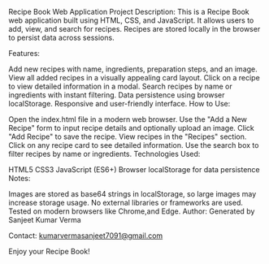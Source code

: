 Recipe Book Web Application
Project Description: This is a Recipe Book web application built using HTML, CSS, and JavaScript. It allows users to add, view, and search for recipes. Recipes are stored locally in the browser to persist data across sessions.

Features:

Add new recipes with name, ingredients, preparation steps, and an image.
View all added recipes in a visually appealing card layout.
Click on a recipe to view detailed information in a modal.
Search recipes by name or ingredients with instant filtering.
Data persistence using browser localStorage.
Responsive and user-friendly interface.
How to Use:

Open the index.html file in a modern web browser.
Use the "Add a New Recipe" form to input recipe details and optionally upload an image.
Click "Add Recipe" to save the recipe.
View recipes in the "Recipes" section.
Click on any recipe card to see detailed information.
Use the search box to filter recipes by name or ingredients.
Technologies Used:

HTML5
CSS3
JavaScript (ES6+)
Browser localStorage for data persistence
Notes:

Images are stored as base64 strings in localStorage, so large images may increase storage usage.
No external libraries or frameworks are used.
Tested on modern browsers like Chrome,and Edge.
Author: Generated by Sanjeet Kumar Verma

Contact: kumarvermasanjeet7091@gmail.com

Enjoy your Recipe Book!
